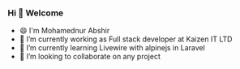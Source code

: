 ### Hi 👋 Welcome

- 😄 I'm Mohamednur Abshir
- 🔭 I’m currently working as Full stack developer at Kaizen IT LTD
- 🌱 I’m currently learning Livewire with alpinejs in Laravel
- 👯 I’m looking to collaborate on any project
<!--
**Mohamed-Nour-Abshir/Mohamed-Nour-Abshir** is a ✨ _special_ ✨ repository because its `README.md` (this file) appears on your GitHub profile.

Here are some ideas to get you started:

- 🔭 I’m currently working on ...
- 🌱 I’m currently learning ...
- 👯 I’m looking to collaborate on ...
- 🤔 I’m looking for help with ...
- 💬 Ask me about ...
- 📫 How to reach me: ...
- 😄 Pronouns: ...
- ⚡ Fun fact: ...
-->
